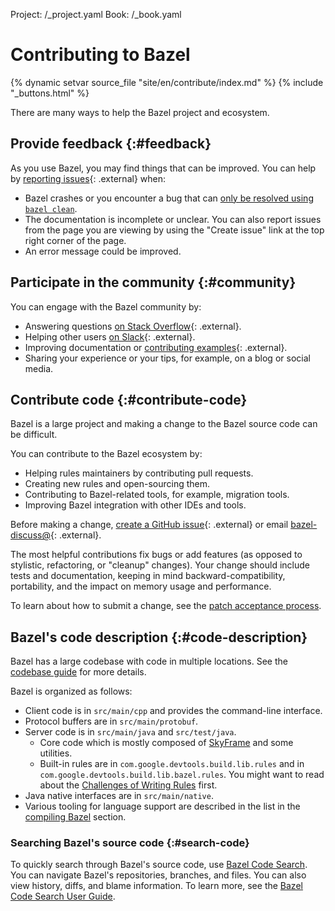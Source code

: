 Project: /_project.yaml
Book: /_book.yaml

# Contributing to Bazel

{% dynamic setvar source_file "site/en/contribute/index.md" %}
{% include "_buttons.html" %}

There are many ways to help the Bazel project and ecosystem.

## Provide feedback {:#feedback}

As you use Bazel, you may find things that can be improved.
You can help by [reporting issues](http://github.com/bazelbuild/bazel/issues){: .external}
when:

   - Bazel crashes or you encounter a bug that can [only be resolved using `bazel
     clean`](/run/build#correct-incremental-rebuilds).
   - The documentation is incomplete or unclear. You can also report issues
     from the page you are viewing by using the "Create issue"
     link at the top right corner of the page.
   - An error message could be improved.

## Participate in the community {:#community}

You can engage with the Bazel community by:

   - Answering questions [on Stack Overflow](
     https://stackoverflow.com/questions/tagged/bazel){: .external}.
   - Helping other users [on Slack](https://slack.bazel.build){: .external}.
   - Improving documentation or [contributing examples](
     https://github.com/bazelbuild/examples){: .external}.
   - Sharing your experience or your tips, for example, on a blog or social media.

## Contribute code {:#contribute-code}

Bazel is a large project and making a change to the Bazel source code
can be difficult.

You can contribute to the Bazel ecosystem by:

   - Helping rules maintainers by contributing pull requests.
   - Creating new rules and open-sourcing them.
   - Contributing to Bazel-related tools, for example, migration tools.
   - Improving Bazel integration with other IDEs and tools.

Before making a change, [create a GitHub
issue](http://github.com/bazelbuild/bazel/issues){: .external}
or email [bazel-discuss@](mailto:bazel-discuss@googlegroups.com){: .external}.

The most helpful contributions fix bugs or add features (as opposed
to stylistic, refactoring, or "cleanup" changes). Your change should
include tests and documentation, keeping in mind backward-compatibility,
portability, and the impact on memory usage and performance.

To learn about how to submit a change, see the
[patch acceptance process](/contribute/patch-acceptance).

## Bazel's code description {:#code-description}

Bazel has a large codebase with code in multiple locations. See the [codebase guide](/contribute/codebase) for more details.

Bazel is organized as follows:

*  Client code is in `src/main/cpp` and provides the command-line interface.
*  Protocol buffers are in `src/main/protobuf`.
*  Server code is in `src/main/java` and `src/test/java`.
   *  Core code which is mostly composed of [SkyFrame](/reference/skyframe)
      and some utilities.
   *  Built-in rules are in `com.google.devtools.build.lib.rules` and in
     `com.google.devtools.build.lib.bazel.rules`. You might want to read about
     the [Challenges of Writing Rules](/rules/challenges) first.
*  Java native interfaces are in `src/main/native`.
*  Various tooling for language support are described in the list in the
   [compiling Bazel](/install/compile-source) section.


### Searching Bazel's source code {:#search-code}

To quickly search through Bazel's source code, use
[Bazel Code Search](https://source.bazel.build/). You can navigate Bazel's
repositories, branches, and files. You can also view history, diffs, and blame
information. To learn more, see the
[Bazel Code Search User Guide](/contribute/search).
